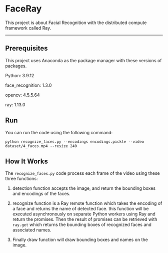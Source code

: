 # FaceRay

This project is about Facial Recognition with the distributed compute framework called Ray.

------

## Prerequisites
This project uses Anaconda as the package manager with these versions of packages.

Python: 3.9.12

face_recognition: 1.3.0

opencv: 4.5.5.64

ray: 1.13.0

## Run
You can run the code using the following command:
```
python recognize_faces.py --encodings encodings.pickle --video  dataset/4_faces.mp4 --resize 240 
```

## How It Works
The `recognize_faces.py` code process each frame of the video using these three functions:

1. detection function accepts the image, and return the bounding boxes and encodings of the faces.

2. recognize function is a Ray remote function which takes the encoding of a face and returns the name of detected face. this function will be executed 
asynchronously on separate Python workers using Ray and return the promises. Then the result of promises can be retrieved with ``ray.get`` which returns the bounding boxes of recognized faces and associated names.

3. Finally draw function will draw bounding boxes and names on the image.
